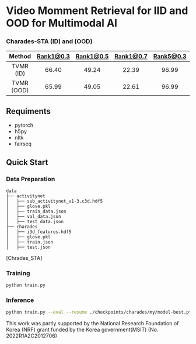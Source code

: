 # Video Momment Retrieval for IID and OOD for Multimodal AI


### Charades-STA (ID) and (OOD)

| Method  | Rank1@0.3 | Rank1@0.5 | Rank1@0.7 | Rank5@0.3 | Rank5@0.5 | Rank5@0.7 |
| :-----: | :-------: | :-------: | :-------: | :-------: | :-------: | :-------: |
|   TVMR (ID)  |   66.40   |   49.24   |   22.39   |   96.99   |   84.71   |   52.37   |
| TVMR (OOD)    |   65.99   |   49.05   |   22.61   |   96.99   |   84.71   |   52.37   |

## Requiments

- pytorch
- h5py
- nltk
- fairseq

## Quick Start

### Data Preparation

```
data
├── activitynet
│   ├── sub_activitynet_v1-3.c3d.hdf5
│   ├── glove.pkl
│   ├── train_data.json
│   ├── val_data.json
│   ├── test_data.json
├── charades
│   ├── i3d_features.hdf5
│   ├── glove.pkl
│   ├── train.json
│   ├── test.json
```

[Chrades_STA]
### Training
```bash
python train.py
```

### Inference
```bash
python train.py --eval --resume ./checkpoints/charades/my/model-best.pt 
```

This work was partly supported by the National Research Foundation of Korea (NRF) grant funded by the Korea government(MSIT) (No. 2022R1A2C2012706)


